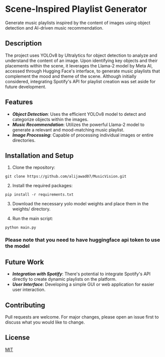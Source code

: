 # Scene-Inspired Playlist Generator

Generate music playlists inspired by the content of images using object detection and AI-driven music recommendation.

## Description
The project uses YOLOv8 by Ultralytics for object detection to analyze and understand the content of an image. Upon identifying key objects and their placements within the scene, it leverages the Llama-2 model by Meta AI, accessed through Hugging Face's interface, to generate music playlists that complement the mood and theme of the scene. Although initially considered, integrating Spotify's API for playlist creation was set aside for future development.

## Features
- ***Object Detection***: Uses the efficient YOLOv8 model to detect and categorize objects within the images.
- ***Music Recommendation***: Utilizes the powerful Llama-2 model to generate a relevant and mood-matching music playlist.
- ***Image Processing***: Capable of processing individual images or entire directories.

## Installation and Setup

1. Clone the repository:
```
git clone https://github.com/alijawad07/MusicVision.git
```

2. Install the required packages:
```
pip install -r requirements.txt
```

3. Download the necessary yolo model weights and place them in the weights/ directory.

4. Run the main script:

```
python main.py
```
### Please note that you need to have huggingface api token to use the model

## Future Work
- ***Integration with Spotify***: There's potential to integrate Spotify's API directly to create dynamic playlists on the platform.
- ***User Interface***: Developing a simple GUI or web application for easier user interaction.

## Contributing
Pull requests are welcome. For major changes, please open an issue first to discuss what you would like to change.

## License
[MIT](https://choosealicense.com/licenses/mit/)
